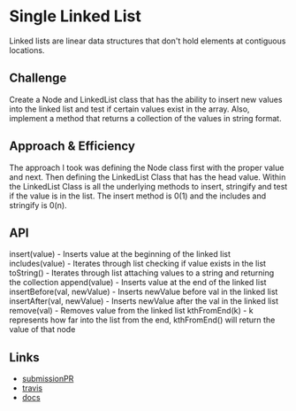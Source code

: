 # Single Linked List
Linked lists are linear data structures that don't hold elements at contiguous locations.

## Challenge
Create a Node and LinkedList class that has the ability to insert new values into the linked list and test if certain values exist in the array. Also, implement a method that returns a collection of the values in string format.

## Approach & Efficiency
The approach I took was defining the Node class first with the proper value and next. Then defining the LinkedList Class that has the head value. Within the LinkedList Class is all the underlying methods to insert, stringify and test if the value is in the list. The insert method is 0(1) and the includes and stringify is 0(n).

## API
insert(value) - Inserts value at the beginning of the linked list
includes(value) - Iterates through list checking if value exists in the list
toString() - Iterates through list attaching values to a string and returning the collection
append(value) - Inserts value at the end of the linked list
insertBefore(val, newValue) - Inserts newValue before val in the linked list
insertAfter(val, newValue) - Inserts newValue after the val in the linked list
remove(val) - Removes value from the linked list
kthFromEnd(k) - k represents how far into the list from the end, kthFromEnd() will return the value of that node

## Links
* [submissionPR](https://github.com/trevorthompson-401-advanced-javascript/data-structures-and-algorithms/pull/1)
* [travis](https://travis-ci.com/trevorthompson-401-advanced-javascript/data-structures-and-algorithms/builds/144070892)
* [docs](/docs)